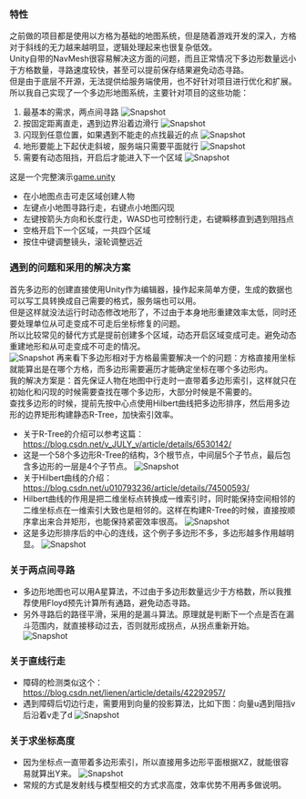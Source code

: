 ### 特性
之前做的项目都是使用以方格为基础的地图系统，但是随着游戏开发的深入，方格对于斜线的无力越来越明显，逻辑处理起来也很复杂低效。</br>
Unity自带的NavMesh很容易解决这方面的问题，而且正常情况下多边形数量远小于方格数量，寻路速度较快，甚至可以提前保存结果避免动态寻路。</br>
但是由于底层不开源，无法提供给服务端使用，也不好针对项目进行优化和扩展。所以我自己实现了一个多边形地图系统，主要针对项目的这些功能：</br>
1. 最基本的需求，两点间寻路
![Snapshot](./Snapshots/1.path.png)
2. 按固定距离直走，遇到边界沿着边滑行
![Snapshot](./Snapshots/2.towards.png)
3. 闪现到任意位置，如果遇到不能走的点找最近的点
![Snapshot](./Snapshots/3.position.png)
4. 地形要能上下起伏走斜坡，服务端只需要平面就行
![Snapshot](./Snapshots/4.height.png)
5. 需要有动态阻挡，开启后才能进入下一个区域
![Snapshot](./Snapshots/5.area.png)

这是一个完整演示[game.unity](https://github.com/genechiu/NavMesh/tree/master/Assets/Scenes)
- 在小地图点击可走区域创建人物
- 左键点小地图寻路行走，右键点小地图闪现
- 左键按箭头方向和长度行走，WASD也可控制行走，右键瞬移直到遇到阻挡点
- 空格开启下一个区域，一共四个区域
- 按住中键调整镜头，滚轮调整远近

### 遇到的问题和采用的解决方案
首先多边形的创建直接使用Unity作为编辑器，操作起来简单方便，生成的数据也可以写工具转换成自己需要的格式，服务端也可以用。</br>
但是这样就没法运行时动态修改地形了，不过由于本身地形重建效率太低，同时还要处理单位从可走变成不可走后坐标修复的问题。</br>
所以比较常见的替代方式是提前创建多个区域，动态开启区域变成可走。避免动态重建地形和从可走变成不可走的情况。</br>
![Snapshot](./Snapshots/6.editor.png)
再来看下多边形相对于方格最需要解决一个的问题：方格直接用坐标就能算出是在哪个方格，而多边形需要遍历才能确定坐标在哪个多边形内。</br>
我的解决方案是：首先保证人物在地图中行走时一直带着多边形索引，这样就只在初始化和闪现的时候需要查找在哪个多边形，大部分时候是不需要的。</br>
查找多边形的时候，提前先按中心点使用Hilbert曲线把多边形排序，然后用多边形的边界矩形构建静态R-Tree，加快索引效率。</br>
- 关于R-Tree的介绍可以参考这篇：https://blog.csdn.net/v_JULY_v/article/details/6530142/
- 这是一个58个多边形R-Tree的结构，3个根节点，中间层5个子节点，最后包含多边形的一层是4个子节点。
![Snapshot](./Snapshots/7.rtree.png)
- 关于Hilbert曲线的介绍：https://blog.csdn.net/u010793236/article/details/74500593/
- Hilbert曲线的作用是把二维坐标点转换成一维索引时，同时能保持空间相邻的二维坐标点在一维索引大致也是相邻的。这样在构建R-Tree的时候，直接按顺序拿出来合并矩形，也能保持紧密效率很高。
![Snapshot](./Snapshots/7.hilbert.png)
- 这是多边形排序后的中心的连线，这个例子多边形不多，多边形越多作用越明显。
![Snapshot](./Snapshots/7.center.png)

### 关于两点间寻路
- 多边形地图也可以用A星算法，不过由于多边形数量远少于方格数，所以我推荐使用Floyd预先计算所有通路，避免动态寻路。
- 另外寻路后的路径平滑，采用的是漏斗算法。原理就是判断下一个点是否在漏斗范围内，就直接移动过去，否则就形成拐点，从拐点重新开始。
![Snapshot](./Snapshots/8.funnel.png)

### 关于直线行走
- 障碍的检测类似这个：https://blog.csdn.net/lienen/article/details/42292957/
- 遇到障碍后切边行走，需要用到向量的投影算法，比如下图：向量u遇到阻挡v后沿着v走了d
![Snapshot](./Snapshots/9.projection.png)

### 关于求坐标高度
- 因为坐标点一直带着多边形索引，所以直接用多边形平面根据XZ，就能很容易就算出Y来。
![Snapshot](./Snapshots/10.y.png)
- 常规的方式是发射线与模型相交的方式求高度，效率优势不用再多做说明。
